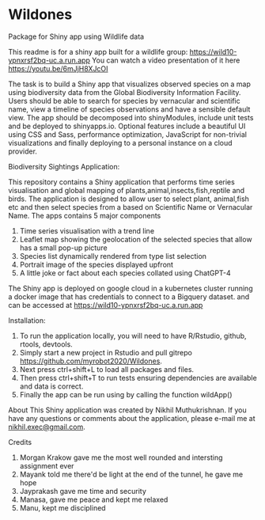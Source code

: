 # Wildones
Package for Shiny app using Wildlife data

This readme is for a shiny app built for a wildlife group: https://wild10-ypnxrsf2bq-uc.a.run.app
You can watch a video presentation of it here https://youtu.be/6mJjH8XJcOI

The task is to build a Shiny app that visualizes observed species on a map using biodiversity data from the Global Biodiversity Information Facility. 
Users should be able to search for species by vernacular and scientific name, view a timeline of species observations and have a sensible default view. 
The app should be decomposed into shinyModules, include unit tests and be deployed to shinyapps.io. 
Optional features include a beautiful UI using CSS and Sass, performance optimization, JavaScript for non-trivial visualizations
and finally deploying to a personal instance on a cloud provider.

Biodiversity Sightings Application:

This repository contains a Shiny application that performs time series visualisation and global mapping of plants,animal,insects,fish,reptile and birds. The application is designed to allow user to select plant, animal,fish etc and then select species from a based on Scientific Name or Vernacular Name. 
The apps contains 5 major components 
1. Time series visualisation with a trend line
2. Leaflet map showing the geolocation of the selected species that allow has a small pop-up picture
3. Species list dynamically rendered from type list selection
4. Portrait image of the species displayed upfront
5. A little joke or fact about each species collated using ChatGPT-4

The Shiny app is deployed on google cloud in a kubernetes cluster running a docker image that has credentials to connect to a Bigquery dataset.
and can be accessed at https://wild10-ypnxrsf2bq-uc.a.run.app

Installation:

1. To run the application locally, you will need to have R/Rstudio, github, rtools, devtools.
2. Simply start a new project in Rstudio and pull gitrepo  https://github.com/myrobot2020/Wildones.
3. Next press ctrl+shift+L to load all packages and files.
4. Then press ctrl+shift+T to run tests ensuring dependencies are available and data is correct.
5. Finally the app can be run using by calling the function wildApp()

About
This Shiny application was created by Nikhil Muthukrishnan. If you have any questions or comments about the application, please e-mail me at nikhil.exec@gmail.com.

Credits

1. Morgan Krakow gave me the most well rounded and intersting assignment ever
2. Mayank told me there'd be light at the end of the tunnel, he gave me hope
3. Jayprakash gave me time and security
4. Manasa, gave me peace and kept me relaxed
5. Manu, kept me disciplined

